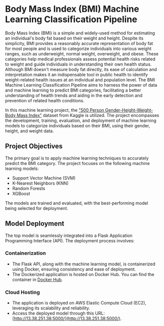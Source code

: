 # Body Mass Index (BMI) Machine Learning Classification Pipeline

Body Mass Index (BMI) is a simple and widely-used method for estimating an individual's body fat based on their weight and height. Despite its simplicity, BMI provides a reasonably accurate representation of body fat for most people and is used to categorize individuals into various weight ranges, such as underweight, normal weight, overweight, and obese. These categories help medical professionals assess potential health risks related to weight and guide individuals in understanding their own health status. Although BMI doesn't measure body fat directly, its ease of calculation and interpretation makes it an indispensable tool in public health to identify weight-related health issues at an individual and population level. The BMI Machine Learning Classification Pipeline aims to harness the power of data and machine learning to predict BMI categories, facilitating a better understanding of health trends and aiding in the early detection and prevention of related health conditions.

In this machine learning project, the ["500 Person Gender-Height-Weight-Body Mass Index"](https://www.kaggle.com/datasets/yersever/500-person-gender-height-weight-bodymassindex) dataset from Kaggle is utilized. The project encompasses the development, training, evaluation, and deployment of machine learning models to categorize individuals based on their BMI, using their gender, height, and weight data.

## Project Objectives

The primary goal is to apply machine learning techniques to accurately predict the BMI category. The project focuses on the following machine learning models:
- Support Vector Machine (SVM)
- K-Nearest Neighbors (KNN)
- Random Forests
- XGBoost

The models are trained and evaluated, with the best-performing model being selected for deployment.

## Model Deployment

The top model is seamlessly integrated into a Flask Application Programming Interface (API). The deployment process involves:

### Containerization

- The Flask API, along with the machine learning model, is containerized using Docker, ensuring consistency and ease of deployment.
- The Dockerized application is hosted on Docker Hub. You can find the container in [Docker Hub](https://hub.docker.com/repository/docker/mehdilat/bmi_ml/general).

### Cloud Hosting

- The application is deployed on AWS Elastic Compute Cloud (EC2), leveraging its scalability and reliability.
- Access the deployed model through this URL: [http://13.38.251.38:5000/](http://13.38.251.38:5000/).
